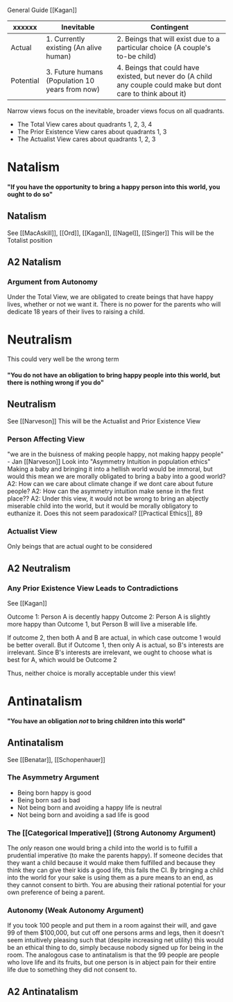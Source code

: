 General Guide
[[Kagan]]

| xxxxxx    | Inevitable                                      | Contingent                                                                                                      |
| --------- | ----------------------------------------------- | --------------------------------------------------------------------------------------------------------------- |
| Actual    | 1. Currently existing (An alive human)          | 2. Beings that will exist due to a particular choice (A couple's to-be child)                                   |
| Potential | 3. Future humans (Population 10 years from now) | 4. Beings that could have existed, but never do (A child any couple could make but dont care to think about it) |
Narrow views focus on the inevitable, broader views focus on all quadrants.

- The Total View cares about quadrants 1, 2, 3, 4
- The Prior Existence View cares about quadrants 1, 3
- The Actualist View cares about quadrants 1, 2, 3

# Natalism

#### "If you have the opportunity to bring a happy person into this world, you ought to do so"

## Natalism
See [[MacAskill]], [[Ord]], [[Kagan]], [[Nagel]], [[Singer]]
This will be the Totalist position


## A2 Natalism

### Argument from Autonomy
Under the Total View, we are obligated to create beings that have happy lives, whether or not we want it. There is no power for the parents who will dedicate 18 years of their lives to raising a child. 

# Neutralism
This could very well be the wrong term

#### "You do not have an obligation to bring happy people into this world, but there is nothing wrong if you do"

## Neutralism
See [[Narveson]]
This will be the Actualist and Prior Existence View


### Person Affecting View
"we are in the buisness of making people happy, not making happy people" - Jan [[Narveson]]
Look into "Asymmetry Intuition in population ethics" Making a baby and bringing it into a hellish world would be immoral, but would this mean we are morally obligated to bring a baby into a good world?
	A2: How can we care about climate change if we dont care about future people?
	A2: How can the asymmetry intuition make sense in the first place??
	A2: Under this view, it would not be wrong to bring an abjectly miserable child into the world, but it would be morally obligatory to euthanize it. Does this not seem paradoxical? [[Practical Ethics]], 89


### Actualist View
Only beings that are actual ought to be considered



## A2 Neutralism

### Any Prior Existence View Leads to Contradictions
See [[Kagan]]

Outcome 1: Person A is decently happy
Outcome 2: Person A is slightly more happy than Outcome 1, but Person B will live a miserable life. 

If outcome 2, then both A and B are actual, in which case outcome 1 would be better overall. But if Outcome 1, then only A is actual, so B's interests are irrelevant. Since B's interests are irrelevant, we ought to choose what is best for A, which would be Outcome 2

Thus, neither choice is morally acceptable under this view!


# Antinatalism

#### "You have an obligation *not* to bring children into this world"

## Antinatalism
See [[Benatar]], [[Schopenhauer]]

### The Asymmetry Argument 
- Being born happy is good
- Being born sad is bad
- Not being born and avoiding a happy life is neutral
- Not being born and avoiding a sad life is good

### The [[Categorical Imperative]] (Strong Autonomy Argument)
The *only* reason one would bring a child into the world is to fulfill a prudential imperative (to make the parents happy). If someone decides that they want a child because it would make them fulfilled and because they think they can give their kids a good life, this fails the CI. By bringing a child into the world for your sake is using them as a pure means to an end, as they cannot consent to birth. You are abusing their rational potential for your own preference of being a parent.

### Autonomy (Weak Autonomy Argument)
If you took 100 people and put them in a room against their will, and gave 99 of them $100,000, but cut off one persons arms and legs, then it doesn't seem intuitively pleasing such that (despite increasing net utility) this would be an ethical thing to do, simply because nobody signed up for being in the room. The analogous case to antinatalism is that the 99 people are people who love life and its fruits, but one person is in abject pain for their entire life due to something they did not consent to.

## A2 Antinatalism